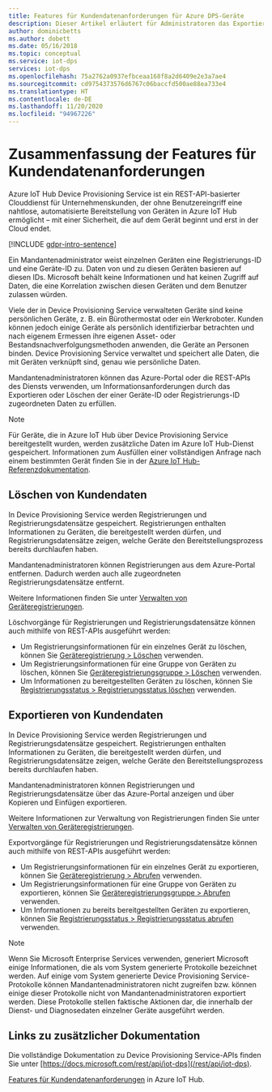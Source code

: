 ```yaml
---
title: Features für Kundendatenanforderungen für Azure DPS-Geräte
description: Dieser Artikel erläutert für Administratoren das Exportieren oder Löschen personenbezogener Daten bei persönlichen Geräten, die im Azure Device Provisioning Service (DPS) verwaltet werden.
author: dominicbetts
ms.author: dobett
ms.date: 05/16/2018
ms.topic: conceptual
ms.service: iot-dps
services: iot-dps
ms.openlocfilehash: 75a2762a0937efbceaa168f8a2d6409e2e3a7ae4
ms.sourcegitcommit: cd9754373576d6767c06baccfd500ae88ea733e4
ms.translationtype: HT
ms.contentlocale: de-DE
ms.lasthandoff: 11/20/2020
ms.locfileid: "94967226"
---
```

# <a name="summary-of-customer-data-request-features"></a>Zusammenfassung der Features für Kundendatenanforderungen

Azure IoT Hub Device Provisioning Service ist ein REST-API-basierter Clouddienst für Unternehmenskunden, der ohne Benutzereingriff eine nahtlose, automatisierte Bereitstellung von Geräten in Azure IoT Hub ermöglicht – mit einer Sicherheit, die auf dem Gerät beginnt und erst in der Cloud endet.

[!INCLUDE [gdpr-intro-sentence](../../includes/gdpr-intro-sentence.md)]

Ein Mandantenadministrator weist einzelnen Geräten eine Registrierungs-ID und eine Geräte-ID zu. Daten von und zu diesen Geräten basieren auf diesen IDs. Microsoft behält keine Informationen und hat keinen Zugriff auf Daten, die eine Korrelation zwischen diesen Geräten und dem Benutzer zulassen würden.

Viele der in Device Provisioning Service verwalteten Geräte sind keine persönlichen Geräte, z. B. ein Bürothermostat oder ein Werkroboter. Kunden können jedoch einige Geräte als persönlich identifizierbar betrachten und nach eigenem Ermessen ihre eigenen Asset- oder Bestandsnachverfolgungsmethoden anwenden, die Geräte an Personen binden. Device Provisioning Service verwaltet und speichert alle Daten, die mit Geräten verknüpft sind, genau wie persönliche Daten.

Mandantenadministratoren können das Azure-Portal oder die REST-APIs des Diensts verwenden, um Informationsanforderungen durch das Exportieren oder Löschen der einer Geräte-ID oder Registrierungs-ID zugeordneten Daten zu erfüllen.

> [!NOTE]
> Für Geräte, die in Azure IoT Hub über Device Provisioning Service bereitgestellt wurden, werden zusätzliche Daten im Azure IoT Hub-Dienst gespeichert. Informationen zum Ausfüllen einer vollständigen Anfrage nach einem bestimmten Gerät finden Sie in der [Azure IoT Hub-Referenzdokumentation](../iot-hub/iot-hub-customer-data-requests.md).

## <a name="deleting-customer-data"></a>Löschen von Kundendaten

In Device Provisioning Service werden Registrierungen und Registrierungsdatensätze gespeichert. Registrierungen enthalten Informationen zu Geräten, die bereitgestellt werden dürfen, und Registrierungsdatensätze zeigen, welche Geräte den Bereitstellungsprozess bereits durchlaufen haben.

Mandantenadministratoren können Registrierungen aus dem Azure-Portal entfernen. Dadurch werden auch alle zugeordneten Registrierungsdatensätze entfernt.

Weitere Informationen finden Sie unter [Verwalten von Geräteregistrierungen](how-to-manage-enrollments.md).

Löschvorgänge für Registrierungen und Registrierungsdatensätze können auch mithilfe von REST-APIs ausgeführt werden:

* Um Registrierungsinformationen für ein einzelnes Gerät zu löschen, können Sie [Geräteregistrierung > Löschen](/rest/api/iot-dps/deleteindividualenrollment/deleteindividualenrollment) verwenden.
* Um Registrierungsinformationen für eine Gruppe von Geräten zu löschen, können Sie [Geräteregistrierungsgruppe > Löschen](/rest/api/iot-dps/deleteenrollmentgroup/deleteenrollmentgroup) verwenden.
* Um Informationen zu bereitgestellten Geräten zu löschen, können Sie [Registrierungsstatus > Registrierungsstatus löschen](/rest/api/iot-dps/deletedeviceregistrationstate/deletedeviceregistrationstate) verwenden.

## <a name="exporting-customer-data"></a>Exportieren von Kundendaten

In Device Provisioning Service werden Registrierungen und Registrierungsdatensätze gespeichert. Registrierungen enthalten Informationen zu Geräten, die bereitgestellt werden dürfen, und Registrierungsdatensätze zeigen, welche Geräte den Bereitstellungsprozess bereits durchlaufen haben.

Mandantenadministratoren können Registrierungen und Registrierungsdatensätze über das Azure-Portal anzeigen und über Kopieren und Einfügen exportieren.

Weitere Informationen zur Verwaltung von Registrierungen finden Sie unter [Verwalten von Geräteregistrierungen](how-to-manage-enrollments.md).

Exportvorgänge für Registrierungen und Registrierungsdatensätze können auch mithilfe von REST-APIs ausgeführt werden:

* Um Registrierungsinformationen für ein einzelnes Gerät zu exportieren, können Sie [Geräteregistrierung > Abrufen](/rest/api/iot-dps/getindividualenrollment/getindividualenrollment) verwenden.
* Um Registrierungsinformationen für eine Gruppe von Geräten zu exportieren, können Sie [Geräteregistrierungsgruppe > Abrufen](/rest/api/iot-dps/getenrollmentgroup/getenrollmentgroup) verwenden.
* Um Informationen zu bereits bereitgestellten Geräten zu exportieren, können Sie [Registrierungsstatus > Registrierungsstatus abrufen](/rest/api/iot-dps/getdeviceregistrationstate/getdeviceregistrationstate) verwenden.

> [!NOTE]
> Wenn Sie Microsoft Enterprise Services verwenden, generiert Microsoft einige Informationen, die als vom System generierte Protokolle bezeichnet werden. Auf einige vom System generierte Device Provisioning Service-Protokolle können Mandantenadministratoren nicht zugreifen bzw. können einige dieser Protokolle nicht von Mandantenadministratoren exportiert werden. Diese Protokolle stellen faktische Aktionen dar, die innerhalb der Dienst- und Diagnosedaten einzelner Geräte ausgeführt werden.

## <a name="links-to-additional-documentation"></a>Links zu zusätzlicher Dokumentation

Die vollständige Dokumentation zu Device Provisioning Service-APIs finden Sie unter [https://docs.microsoft.com/rest/api/iot-dps](/rest/api/iot-dps).

[Features für Kundendatenanforderungen](../iot-hub/iot-hub-customer-data-requests.md) in Azure IoT Hub.